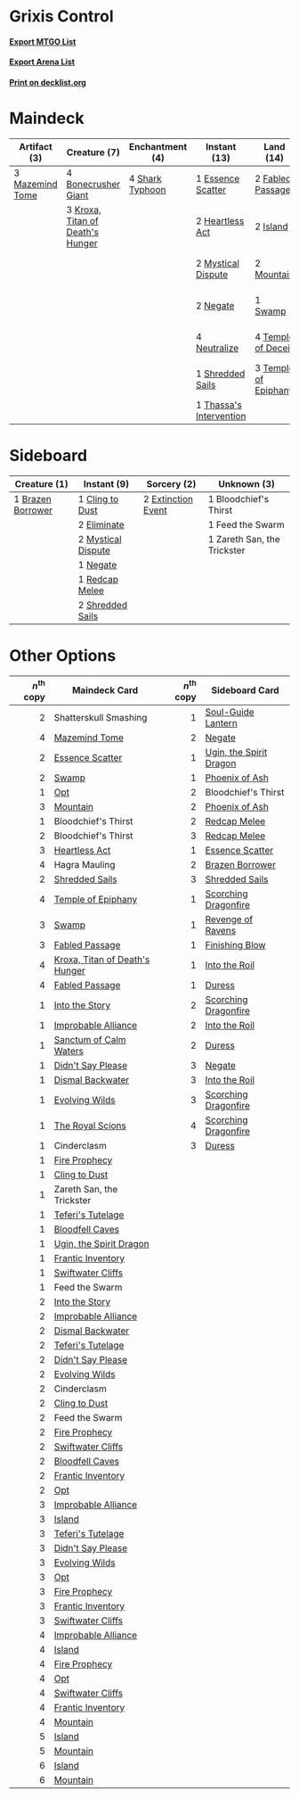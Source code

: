 # Grixis Control

#### [Export MTGO List](../collection/Grixis%20Control/Grixis%20Control.txt)
#### [Export Arena List](../collection/Grixis%20Control/Grixis%20Control_arena.txt)
#### [Print on decklist.org](http://decklist.org/?deckmain=2%09Ashiok,%20Nightmare%20Muse%0A4%09Bonecrusher%20Giant%0A4%09Clearwater%20Pathway%0A1%09Essence%20Scatter%0A2%09Extinction%20Event%0A2%09Fabled%20Passage%0A3%09Hagra%20Mauling%0A2%09Heartless%20Act%0A2%09Island%0A3%09Kroxa,%20Titan%20of%20Death's%20Hunger%0A3%09Mazemind%20Tome%0A2%09Mountain%0A2%09Mystical%20Dispute%0A2%09Negate%0A4%09Neutralize%0A4%09Riverglide%20Pathway%0A4%09Shark%20Typhoon%0A1%09Shatterskull%20Smashing%0A1%09Shredded%20Sails%0A3%09Spikefield%20Hazard%0A1%09Swamp%0A4%09Temple%20of%20Deceit%0A3%09Temple%20of%20Epiphany%0A1%09Thassa's%20Intervention&deckside=1%09Bloodchief's%20Thirst%0A1%09Brazen%20Borrower%0A1%09Cling%20to%20Dust%0A2%09Eliminate%0A2%09Extinction%20Event%0A1%09Feed%20the%20Swarm%0A2%09Mystical%20Dispute%0A1%09Negate%0A1%09Redcap%20Melee%0A2%09Shredded%20Sails%0A1%09Zareth%20San,%20the%20Trickster)
# Maindeck

|                                       Artifact (3)                                       |                                               Creature (7)                                                |                                     Enchantment (4)                                      |                                           Instant (13)                                           |                                           Land (14)                                           |                                         Planeswalker (2)                                          |                                         Sorcery (2)                                         |     Unknown (15)      |
|------------------------------------------------------------------------------------------|-----------------------------------------------------------------------------------------------------------|------------------------------------------------------------------------------------------|--------------------------------------------------------------------------------------------------|-----------------------------------------------------------------------------------------------|---------------------------------------------------------------------------------------------------|---------------------------------------------------------------------------------------------|-----------------------|
|3 [Mazemind Tome](http://gatherer.wizards.com/Pages/Card/Details.aspx?multiverseid=485555)|4 [Bonecrusher Giant](http://gatherer.wizards.com/Pages/Card/Details.aspx?multiverseid=473077)             |4 [Shark Typhoon](http://gatherer.wizards.com/Pages/Card/Details.aspx?multiverseid=479587)|1 [Essence Scatter](http://gatherer.wizards.com/Pages/Card/Details.aspx?multiverseid=426754)      |2 [Fabled Passage](http://gatherer.wizards.com/Pages/Card/Details.aspx?multiverseid=473206)    |2 [Ashiok, Nightmare Muse](http://gatherer.wizards.com/Pages/Card/Details.aspx?multiverseid=476459)|2 [Extinction Event](http://gatherer.wizards.com/Pages/Card/Details.aspx?multiverseid=479608)|4 Clearwater Pathway   |
|                                                                                          |3 [Kroxa, Titan of Death's Hunger](http://gatherer.wizards.com/Pages/Card/Details.aspx?multiverseid=476472)|                                                                                          |2 [Heartless Act](http://gatherer.wizards.com/Pages/Card/Details.aspx?multiverseid=479611)        |2 [Island](http://gatherer.wizards.com/Pages/Card/Details.aspx?multiverseid=439857)            |                                                                                                   |                                                                                             |3 Hagra Mauling        |
|                                                                                          |                                                                                                           |                                                                                          |2 [Mystical Dispute](http://gatherer.wizards.com/Pages/Card/Details.aspx?multiverseid=473020)     |2 [Mountain](http://gatherer.wizards.com/Pages/Card/Details.aspx?multiverseid=439859)          |                                                                                                   |                                                                                             |4 Riverglide Pathway   |
|                                                                                          |                                                                                                           |                                                                                          |2 [Negate](http://gatherer.wizards.com/Pages/Card/Details.aspx?multiverseid=423707)               |1 [Swamp](http://gatherer.wizards.com/Pages/Card/Details.aspx?multiverseid=439858)             |                                                                                                   |                                                                                             |1 Shatterskull Smashing|
|                                                                                          |                                                                                                           |                                                                                          |4 [Neutralize](http://gatherer.wizards.com/Pages/Card/Details.aspx?multiverseid=479579)           |4 [Temple of Deceit](http://gatherer.wizards.com/Pages/Card/Details.aspx?multiverseid=373734)  |                                                                                                   |                                                                                             |3 Spikefield Hazard    |
|                                                                                          |                                                                                                           |                                                                                          |1 [Shredded Sails](http://gatherer.wizards.com/Pages/Card/Details.aspx?multiverseid=479656)       |3 [Temple of Epiphany](http://gatherer.wizards.com/Pages/Card/Details.aspx?multiverseid=442808)|                                                                                                   |                                                                                             |                       |
|                                                                                          |                                                                                                           |                                                                                          |1 [Thassa's Intervention](http://gatherer.wizards.com/Pages/Card/Details.aspx?multiverseid=476323)|                                                                                               |                                                                                                   |                                                                                             |                       |


# Sideboard

|                                        Creature (1)                                        |                                         Instant (9)                                         |                                         Sorcery (2)                                         |        Unknown (3)        |
|--------------------------------------------------------------------------------------------|---------------------------------------------------------------------------------------------|---------------------------------------------------------------------------------------------|---------------------------|
|1 [Brazen Borrower](http://gatherer.wizards.com/Pages/Card/Details.aspx?multiverseid=473001)|1 [Cling to Dust](http://gatherer.wizards.com/Pages/Card/Details.aspx?multiverseid=476338)   |2 [Extinction Event](http://gatherer.wizards.com/Pages/Card/Details.aspx?multiverseid=479608)|1 Bloodchief's Thirst      |
|                                                                                            |2 [Eliminate](http://gatherer.wizards.com/Pages/Card/Details.aspx?multiverseid=485420)       |                                                                                             |1 Feed the Swarm           |
|                                                                                            |2 [Mystical Dispute](http://gatherer.wizards.com/Pages/Card/Details.aspx?multiverseid=473020)|                                                                                             |1 Zareth San, the Trickster|
|                                                                                            |1 [Negate](http://gatherer.wizards.com/Pages/Card/Details.aspx?multiverseid=423707)          |                                                                                             |                           |
|                                                                                            |1 [Redcap Melee](http://gatherer.wizards.com/Pages/Card/Details.aspx?multiverseid=473097)    |                                                                                             |                           |
|                                                                                            |2 [Shredded Sails](http://gatherer.wizards.com/Pages/Card/Details.aspx?multiverseid=479656)  |                                                                                             |                           |


# Other Options

|*n*<sup>th</sup> copy|                                              Maindeck Card                                              |*n*<sup>th</sup> copy|                                          Sideboard Card                                          |
|--------------------:|---------------------------------------------------------------------------------------------------------|--------------------:|--------------------------------------------------------------------------------------------------|
|                    2|Shatterskull Smashing                                                                                    |                    1|[Soul-Guide Lantern](http://gatherer.wizards.com/Pages/Card/Details.aspx?multiverseid=476488)     |
|                    4|[Mazemind Tome](http://gatherer.wizards.com/Pages/Card/Details.aspx?multiverseid=485555)                 |                    2|[Negate](http://gatherer.wizards.com/Pages/Card/Details.aspx?multiverseid=423707)                 |
|                    2|[Essence Scatter](http://gatherer.wizards.com/Pages/Card/Details.aspx?multiverseid=426754)               |                    1|[Ugin, the Spirit Dragon](http://gatherer.wizards.com/Pages/Card/Details.aspx?multiverseid=391948)|
|                    2|[Swamp](http://gatherer.wizards.com/Pages/Card/Details.aspx?multiverseid=439858)                         |                    1|[Phoenix of Ash](http://gatherer.wizards.com/Pages/Card/Details.aspx?multiverseid=476399)         |
|                    1|[Opt](http://gatherer.wizards.com/Pages/Card/Details.aspx?multiverseid=442948)                           |                    2|Bloodchief's Thirst                                                                               |
|                    3|[Mountain](http://gatherer.wizards.com/Pages/Card/Details.aspx?multiverseid=439859)                      |                    2|[Phoenix of Ash](http://gatherer.wizards.com/Pages/Card/Details.aspx?multiverseid=476399)         |
|                    1|Bloodchief's Thirst                                                                                      |                    2|[Redcap Melee](http://gatherer.wizards.com/Pages/Card/Details.aspx?multiverseid=473097)           |
|                    2|Bloodchief's Thirst                                                                                      |                    3|[Redcap Melee](http://gatherer.wizards.com/Pages/Card/Details.aspx?multiverseid=473097)           |
|                    3|[Heartless Act](http://gatherer.wizards.com/Pages/Card/Details.aspx?multiverseid=479611)                 |                    1|[Essence Scatter](http://gatherer.wizards.com/Pages/Card/Details.aspx?multiverseid=426754)        |
|                    4|Hagra Mauling                                                                                            |                    2|[Brazen Borrower](http://gatherer.wizards.com/Pages/Card/Details.aspx?multiverseid=473001)        |
|                    2|[Shredded Sails](http://gatherer.wizards.com/Pages/Card/Details.aspx?multiverseid=479656)                |                    3|[Shredded Sails](http://gatherer.wizards.com/Pages/Card/Details.aspx?multiverseid=479656)         |
|                    4|[Temple of Epiphany](http://gatherer.wizards.com/Pages/Card/Details.aspx?multiverseid=442808)            |                    1|[Scorching Dragonfire](http://gatherer.wizards.com/Pages/Card/Details.aspx?multiverseid=473101)   |
|                    3|[Swamp](http://gatherer.wizards.com/Pages/Card/Details.aspx?multiverseid=439858)                         |                    1|[Revenge of Ravens](http://gatherer.wizards.com/Pages/Card/Details.aspx?multiverseid=473066)      |
|                    3|[Fabled Passage](http://gatherer.wizards.com/Pages/Card/Details.aspx?multiverseid=473206)                |                    1|[Finishing Blow](http://gatherer.wizards.com/Pages/Card/Details.aspx?multiverseid=485422)         |
|                    4|[Kroxa, Titan of Death's Hunger](http://gatherer.wizards.com/Pages/Card/Details.aspx?multiverseid=476472)|                    1|[Into the Roil](http://gatherer.wizards.com/Pages/Card/Details.aspx?multiverseid=389560)          |
|                    4|[Fabled Passage](http://gatherer.wizards.com/Pages/Card/Details.aspx?multiverseid=473206)                |                    1|[Duress](http://gatherer.wizards.com/Pages/Card/Details.aspx?multiverseid=14557)                  |
|                    1|[Into the Story](http://gatherer.wizards.com/Pages/Card/Details.aspx?multiverseid=473012)                |                    2|[Scorching Dragonfire](http://gatherer.wizards.com/Pages/Card/Details.aspx?multiverseid=473101)   |
|                    1|[Improbable Alliance](http://gatherer.wizards.com/Pages/Card/Details.aspx?multiverseid=473155)           |                    2|[Into the Roil](http://gatherer.wizards.com/Pages/Card/Details.aspx?multiverseid=389560)          |
|                    1|[Sanctum of Calm Waters](http://gatherer.wizards.com/Pages/Card/Details.aspx?multiverseid=485391)        |                    2|[Duress](http://gatherer.wizards.com/Pages/Card/Details.aspx?multiverseid=14557)                  |
|                    1|[Didn't Say Please](http://gatherer.wizards.com/Pages/Card/Details.aspx?multiverseid=473004)             |                    3|[Negate](http://gatherer.wizards.com/Pages/Card/Details.aspx?multiverseid=423707)                 |
|                    1|[Dismal Backwater](http://gatherer.wizards.com/Pages/Card/Details.aspx?multiverseid=420908)              |                    3|[Into the Roil](http://gatherer.wizards.com/Pages/Card/Details.aspx?multiverseid=389560)          |
|                    1|[Evolving Wilds](http://gatherer.wizards.com/Pages/Card/Details.aspx?multiverseid=426944)                |                    3|[Scorching Dragonfire](http://gatherer.wizards.com/Pages/Card/Details.aspx?multiverseid=473101)   |
|                    1|[The Royal Scions](http://gatherer.wizards.com/Pages/Card/Details.aspx?multiverseid=473161)              |                    4|[Scorching Dragonfire](http://gatherer.wizards.com/Pages/Card/Details.aspx?multiverseid=473101)   |
|                    1|Cinderclasm                                                                                              |                    3|[Duress](http://gatherer.wizards.com/Pages/Card/Details.aspx?multiverseid=14557)                  |
|                    1|[Fire Prophecy](http://gatherer.wizards.com/Pages/Card/Details.aspx?multiverseid=479636)                 |                     |                                                                                                  |
|                    1|[Cling to Dust](http://gatherer.wizards.com/Pages/Card/Details.aspx?multiverseid=476338)                 |                     |                                                                                                  |
|                    1|Zareth San, the Trickster                                                                                |                     |                                                                                                  |
|                    1|[Teferi's Tutelage](http://gatherer.wizards.com/Pages/Card/Details.aspx?multiverseid=488912)             |                     |                                                                                                  |
|                    1|[Bloodfell Caves](http://gatherer.wizards.com/Pages/Card/Details.aspx?multiverseid=433168)               |                     |                                                                                                  |
|                    1|[Ugin, the Spirit Dragon](http://gatherer.wizards.com/Pages/Card/Details.aspx?multiverseid=391948)       |                     |                                                                                                  |
|                    1|[Frantic Inventory](http://gatherer.wizards.com/Pages/Card/Details.aspx?multiverseid=485373)             |                     |                                                                                                  |
|                    1|[Swiftwater Cliffs](http://gatherer.wizards.com/Pages/Card/Details.aspx?multiverseid=405407)             |                     |                                                                                                  |
|                    1|Feed the Swarm                                                                                           |                     |                                                                                                  |
|                    2|[Into the Story](http://gatherer.wizards.com/Pages/Card/Details.aspx?multiverseid=473012)                |                     |                                                                                                  |
|                    2|[Improbable Alliance](http://gatherer.wizards.com/Pages/Card/Details.aspx?multiverseid=473155)           |                     |                                                                                                  |
|                    2|[Dismal Backwater](http://gatherer.wizards.com/Pages/Card/Details.aspx?multiverseid=420908)              |                     |                                                                                                  |
|                    2|[Teferi's Tutelage](http://gatherer.wizards.com/Pages/Card/Details.aspx?multiverseid=488912)             |                     |                                                                                                  |
|                    2|[Didn't Say Please](http://gatherer.wizards.com/Pages/Card/Details.aspx?multiverseid=473004)             |                     |                                                                                                  |
|                    2|[Evolving Wilds](http://gatherer.wizards.com/Pages/Card/Details.aspx?multiverseid=426944)                |                     |                                                                                                  |
|                    2|Cinderclasm                                                                                              |                     |                                                                                                  |
|                    2|[Cling to Dust](http://gatherer.wizards.com/Pages/Card/Details.aspx?multiverseid=476338)                 |                     |                                                                                                  |
|                    2|Feed the Swarm                                                                                           |                     |                                                                                                  |
|                    2|[Fire Prophecy](http://gatherer.wizards.com/Pages/Card/Details.aspx?multiverseid=479636)                 |                     |                                                                                                  |
|                    2|[Swiftwater Cliffs](http://gatherer.wizards.com/Pages/Card/Details.aspx?multiverseid=405407)             |                     |                                                                                                  |
|                    2|[Bloodfell Caves](http://gatherer.wizards.com/Pages/Card/Details.aspx?multiverseid=433168)               |                     |                                                                                                  |
|                    2|[Frantic Inventory](http://gatherer.wizards.com/Pages/Card/Details.aspx?multiverseid=485373)             |                     |                                                                                                  |
|                    2|[Opt](http://gatherer.wizards.com/Pages/Card/Details.aspx?multiverseid=442948)                           |                     |                                                                                                  |
|                    3|[Improbable Alliance](http://gatherer.wizards.com/Pages/Card/Details.aspx?multiverseid=473155)           |                     |                                                                                                  |
|                    3|[Island](http://gatherer.wizards.com/Pages/Card/Details.aspx?multiverseid=439857)                        |                     |                                                                                                  |
|                    3|[Teferi's Tutelage](http://gatherer.wizards.com/Pages/Card/Details.aspx?multiverseid=488912)             |                     |                                                                                                  |
|                    3|[Didn't Say Please](http://gatherer.wizards.com/Pages/Card/Details.aspx?multiverseid=473004)             |                     |                                                                                                  |
|                    3|[Evolving Wilds](http://gatherer.wizards.com/Pages/Card/Details.aspx?multiverseid=426944)                |                     |                                                                                                  |
|                    3|[Opt](http://gatherer.wizards.com/Pages/Card/Details.aspx?multiverseid=442948)                           |                     |                                                                                                  |
|                    3|[Fire Prophecy](http://gatherer.wizards.com/Pages/Card/Details.aspx?multiverseid=479636)                 |                     |                                                                                                  |
|                    3|[Frantic Inventory](http://gatherer.wizards.com/Pages/Card/Details.aspx?multiverseid=485373)             |                     |                                                                                                  |
|                    3|[Swiftwater Cliffs](http://gatherer.wizards.com/Pages/Card/Details.aspx?multiverseid=405407)             |                     |                                                                                                  |
|                    4|[Improbable Alliance](http://gatherer.wizards.com/Pages/Card/Details.aspx?multiverseid=473155)           |                     |                                                                                                  |
|                    4|[Island](http://gatherer.wizards.com/Pages/Card/Details.aspx?multiverseid=439857)                        |                     |                                                                                                  |
|                    4|[Fire Prophecy](http://gatherer.wizards.com/Pages/Card/Details.aspx?multiverseid=479636)                 |                     |                                                                                                  |
|                    4|[Opt](http://gatherer.wizards.com/Pages/Card/Details.aspx?multiverseid=442948)                           |                     |                                                                                                  |
|                    4|[Swiftwater Cliffs](http://gatherer.wizards.com/Pages/Card/Details.aspx?multiverseid=405407)             |                     |                                                                                                  |
|                    4|[Frantic Inventory](http://gatherer.wizards.com/Pages/Card/Details.aspx?multiverseid=485373)             |                     |                                                                                                  |
|                    4|[Mountain](http://gatherer.wizards.com/Pages/Card/Details.aspx?multiverseid=439859)                      |                     |                                                                                                  |
|                    5|[Island](http://gatherer.wizards.com/Pages/Card/Details.aspx?multiverseid=439857)                        |                     |                                                                                                  |
|                    5|[Mountain](http://gatherer.wizards.com/Pages/Card/Details.aspx?multiverseid=439859)                      |                     |                                                                                                  |
|                    6|[Island](http://gatherer.wizards.com/Pages/Card/Details.aspx?multiverseid=439857)                        |                     |                                                                                                  |
|                    6|[Mountain](http://gatherer.wizards.com/Pages/Card/Details.aspx?multiverseid=439859)                      |                     |                                                                                                  |

